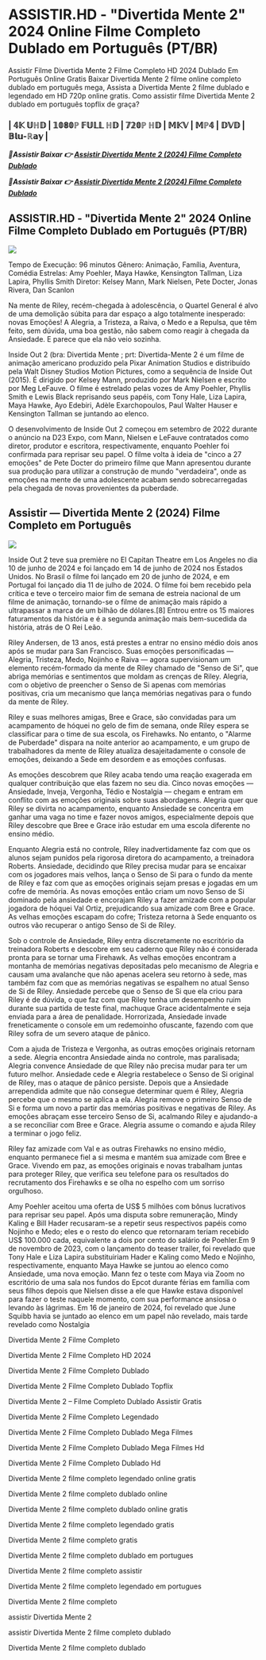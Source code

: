<H1>ASSISTIR.HD - "Divertida Mente 2" 2024 Online Filme Completo Dublado em Português (PT/BR) </H1>

Assistir Filme Divertida Mente 2 Filme Completo HD 2024 Dublado Em Português Online Gratis Baixar Divertida Mente 2 filme online completo dublado em português mega, Assista a Divertida Mente 2 filme dublado e legendado em HD 720p online gratis. Como assistir filme Divertida Mente 2 dublado em português topflix de graça?

<h3>| 𝟜𝕂 𝕌ℍ𝔻 | 𝟙𝟘𝟠𝟘ℙ 𝔽𝕌𝕃𝕃 ℍ𝔻 | 𝟟𝟚𝟘ℙ ℍ𝔻 | 𝕄𝕂𝕍 | 𝕄ℙ𝟜 | 𝔻𝕍𝔻 | 𝔹𝕝𝕦-ℝ𝕒𝕪 | </h3>

<p><b><I>🔴Assistir Baixar 👉 <a href="https://susflix.cloud/pt/movie/1022789/inside-out-2" rel="noopener">Assistir Divertida Mente 2 (2024) Filme Completo Dublado</a></I></b></p>

<p><b><I>🔴Assistir Baixar 👉 <a href="https://susflix.cloud/pt/movie/1022789/inside-out-2" rel="noopener">Assistir Divertida Mente 2 (2024) Filme Completo Dublado</a></I></b></p>

<H2>ASSISTIR.HD - "Divertida Mente 2" 2024 Online Filme Completo Dublado em Português (PT/BR) </H2>

<img src="https://blogger.googleusercontent.com/img/b/R29vZ2xl/AVvXsEjNSJs15WpeX9VUxN4hk8V3dIlaYcmN6QKLo2hqTtct8VuFeykJ5JAeqF6bR5nIIjUTisoo-tqHzwqjZ2UkDfc3I1LWYST-ZXndZCjjKpBbEp5KAqrH7eDUQAzEB2c45DlhRrrJSa2nyEQ_B7N5pkj-25FASJqMNgs21YKzEzcbB4zmLQ54Wb1sJNij5TEt/s16000/Screenshot_7.png" />

Tempo de Execução: 96 minutos
Gênero: Animação, Família, Aventura, Comédia
Estrelas: Amy Poehler, Maya Hawke, Kensington Tallman, Liza Lapira, Phyllis Smith
Diretor: Kelsey Mann, Mark Nielsen, Pete Docter, Jonas Rivera, Dan Scanlon

Na mente de Riley, recém-chegada à adolescência, o Quartel General é alvo de uma demolição súbita para dar espaço a algo totalmente inesperado: novas Emoções! A Alegria, a Tristeza, a Raiva, o Medo e a Repulsa, que têm feito, sem dúvida, uma boa gestão, não sabem como reagir à chegada da Ansiedade. E parece que ela não veio sozinha.

Inside Out 2 (bra: Divertida Mente ; prt: Divertida-Mente 2 é um filme de animação americano produzido pela Pixar Animation Studios e distribuído pela Walt Disney Studios Motion Pictures, como a sequência de Inside Out (2015). É dirigido por Kelsey Mann, produzido por Mark Nielsen e escrito por Meg LeFauve. O filme é estrelado pelas vozes de Amy Poehler, Phyllis Smith e Lewis Black reprisando seus papéis, com Tony Hale, Liza Lapira, Maya Hawke, Ayo Edebiri, Adèle Exarchopoulos, Paul Walter Hauser e Kensington Tallman se juntando ao elenco.

O desenvolvimento de Inside Out 2 começou em setembro de 2022 durante o anúncio na D23 Expo, com Mann, Nielsen e LeFauve contratados como diretor, produtor e escritora, respectivamente, enquanto Poehler foi confirmada para reprisar seu papel. O filme volta à ideia de "cinco a 27 emoções" de Pete Docter do primeiro filme que Mann apresentou durante sua produção para utilizar a construção de mundo "verdadeira", onde as emoções na mente de uma adolescente acabam sendo sobrecarregadas pela chegada de novas provenientes da puberdade.

<H2>Assistir — Divertida Mente 2 (2024) Filme Completo em Português </H2>

<img src="https://blogger.googleusercontent.com/img/b/R29vZ2xl/AVvXsEgZ6xAl7o9Yltwazu_V3UDtP_K52UlJkRhNp4enLZxJqI5nwlDXrarO5DQKou3hFwuOetkgsdJ14ePZIkOPberaSy9k0q1srKZsnqE7vXFdHGLUcfrvS7HSnGGf7V5NQZ0Dkw2nUlxfjgbmLmrQZx1Rw0xdWOgTUeGOLyGfKABXZJx_deJoEhLkCJrIF4yT/s16000/FDHFDHDFH.png" />


Inside Out 2 teve sua première no El Capitan Theatre em Los Angeles no dia 10 de junho de 2024 e foi lançado em 14 de junho de 2024 nos Estados Unidos. No Brasil o filme foi lançado em 20 de junho de 2024, e em Portugal foi lançado dia 11 de julho de 2024. O filme foi bem recebido pela crítica e teve o terceiro maior fim de semana de estreia nacional de um filme de animação, tornando-se o filme de animação mais rápido a ultrapassar a marca de um bilhão de dólares.[8] Entrou entre os 15 maiores faturamentos da história e é a segunda animação mais bem-sucedida da história, atrás de O Rei Leão.

Riley Andersen, de 13 anos, está prestes a entrar no ensino médio dois anos após se mudar para San Francisco. Suas emoções personificadas — Alegria, Tristeza, Medo, Nojinho e Raiva — agora supervisionam um elemento recém-formado da mente de Riley chamado de "Senso de Si", que abriga memórias e sentimentos que moldam as crenças de Riley. Alegria, com o objetivo de preencher o Senso de Si apenas com memórias positivas, cria um mecanismo que lança memórias negativas para o fundo da mente de Riley.

Riley e suas melhores amigas, Bree e Grace, são convidadas para um acampamento de hóquei no gelo de fim de semana, onde Riley espera se classificar para o time de sua escola, os Firehawks. No entanto, o "Alarme de Puberdade" dispara na noite anterior ao acampamento, e um grupo de trabalhadores da mente de Riley atualiza desajeitadamente o console de emoções, deixando a Sede em desordem e as emoções confusas.

As emoções descobrem que Riley acaba tendo uma reação exagerada em qualquer contribuição que elas fazem no seu dia. Cinco novas emoções — Ansiedade, Inveja, Vergonha, Tédio e Nostalgia — chegam e entram em conflito com as emoções originais sobre suas abordagens. Alegria quer que Riley se divirta no acampamento, enquanto Ansiedade se concentra em ganhar uma vaga no time e fazer novos amigos, especialmente depois que Riley descobre que Bree e Grace irão estudar em uma escola diferente no ensino médio.

Enquanto Alegria está no controle, Riley inadvertidamente faz com que os alunos sejam punidos pela rigorosa diretora do acampamento, a treinadora Roberts. Ansiedade, decidindo que Riley precisa mudar para se encaixar com os jogadores mais velhos, lança o Senso de Si para o fundo da mente de Riley e faz com que as emoções originais sejam presas e jogadas em um cofre de memória. As novas emoções então criam um novo Senso de Si dominado pela ansiedade e encorajam Riley a fazer amizade com a popular jogadora de hóquei Val Ortiz, prejudicando sua amizade com Bree e Grace. As velhas emoções escapam do cofre; Tristeza retorna à Sede enquanto os outros vão recuperar o antigo Senso de Si de Riley.

Sob o controle de Ansiedade, Riley entra discretamente no escritório da treinadora Roberts e descobre em seu caderno que Riley não é considerada pronta para se tornar uma Firehawk. As velhas emoções encontram a montanha de memórias negativas depositadas pelo mecanismo de Alegria e causam uma avalanche que não apenas acelera seu retorno à sede, mas também faz com que as memórias negativas se espalhem no atual Senso de Si de Riley. Ansiedade percebe que o Senso de Si que ela criou para Riley é de dúvida, o que faz com que Riley tenha um desempenho ruim durante sua partida de teste final, machuque Grace acidentalmente e seja enviada para a área de penalidade. Horrorizada, Ansiedade invade freneticamente o console em um redemoinho ofuscante, fazendo com que Riley sofra de um severo ataque de pânico.

Com a ajuda de Tristeza e Vergonha, as outras emoções originais retornam a sede. Alegria encontra Ansiedade ainda no controle, mas paralisada; Alegria ​​convence Ansiedade de que Riley não precisa mudar para ter um futuro melhor. Ansiedade cede e Alegria restabelece o Senso de Si original de Riley, mas o ataque de pânico persiste. Depois que a Ansiedade arrependida admite que não consegue determinar quem é Riley, Alegria percebe que o mesmo se aplica a ela. Alegria remove o primeiro Senso de Si e forma um novo a partir das memórias positivas e negativas de Riley. As emoções abraçam esse terceiro Senso de Si, acalmando Riley e ajudando-a a se reconciliar com Bree e Grace. Alegria assume o comando e ajuda Riley a terminar o jogo feliz.

Riley faz amizade com Val e as outras Firehawks no ensino médio, enquanto permanece fiel a si mesma e mantém sua amizade com Bree e Grace. Vivendo em paz, as emoções originais e novas trabalham juntas para proteger Riley, que verifica seu telefone para os resultados do recrutamento dos Firehawks e se olha no espelho com um sorriso orgulhoso.

Amy Poehler aceitou uma oferta de US$ 5 milhões com bônus lucrativos para reprisar seu papel. Após uma disputa sobre remuneração, Mindy Kaling e Bill Hader recusaram-se a repetir seus respectivos papéis como Nojinho e Medo; eles e o resto do elenco que retornaram teriam recebido US$ 100.000 cada, equivalente a dois por cento do salário de Poehler.Em 9 de novembro de 2023, com o lançamento do teaser trailer, foi revelado que Tony Hale e Liza Lapira substituiriam Hader e Kaling como Medo e Nojinho, respectivamente, enquanto Maya Hawke se juntou ao elenco como Ansiedade, uma nova emoção. Mann fez o teste com Maya via Zoom no escritório de uma sala nos fundos do Epcot durante férias em família com seus filhos depois que Nielsen disse a ele que Hawke estava disponível para fazer o teste naquele momento, com sua performance ansiosa o levando às lágrimas. Em 16 de janeiro de 2024, foi revelado que June Squibb havia se juntado ao elenco em um papel não revelado,  mais tarde revelado como Nostalgia

Divertida Mente 2 Filme Completo

Divertida Mente 2 Filme Completo HD 2024

Divertida Mente 2 Filme Completo Dublado

Divertida Mente 2 Filme Completo Dublado Topflix

Divertida Mente 2 – Filme Completo Dublado Assistir Gratis

Divertida Mente 2 Filme Completo Legendado

Divertida Mente 2 Filme Completo Dublado Mega Filmes

Divertida Mente 2 Filme Completo Dublado Mega Filmes Hd

Divertida Mente 2 Filme Completo Dublado Hd

Divertida Mente 2 filme completo legendado online gratis

Divertida Mente 2 filme completo dublado online

Divertida Mente 2 filme completo dublado online gratis

Divertida Mente 2 filme completo legendado gratis

Divertida Mente 2 filme completo gratis

Divertida Mente 2 filme completo dublado em portugues

Divertida Mente 2 filme completo assistir

Divertida Mente 2 filme completo legendado em portugues

Divertida Mente 2 filme completo

assistir Divertida Mente 2

assistir Divertida Mente 2 filme completo dublado

Divertida Mente 2 filme completo dublado
